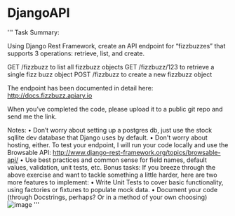 # DjangoAPI
'''
Task Summary:

Using Django Rest Framework, create an API endpoint for “fizzbuzzes” that supports 3 operations: retrieve, list, and create.

GET /fizzbuzz                       to list all fizzbuzz objects
GET /fizzbuzz/123              to retrieve a single fizz buzz object
POST /fizzbuzz                    to create a new fizzbuzz object

The endpoint has been documented in detail here: http://docs.fizzbuzz.apiary.io

When you’ve completed the code, please upload it to a public git repo and send me the link.

Notes:
•	Don’t worry about setting up a postgres db, just use the stock sqllite dev database that Django uses by default. 
•	Don't worry about hosting, either. To test your endpoint, I will run your code locally and use the Browsable API: http://www.django-rest-framework.org/topics/browsable-api/
•	Use best practices and common sense for field names, default values, validation, unit tests, etc.
Bonus tasks: If you breeze through the above exercise and want to tackle something a little harder, here are two more features to implement:
•	Write Unit Tests to cover basic functionality, using factories or fixtures to populate mock data.
•	Document your code (through Docstrings, perhaps? Or in a method of your own choosing)
![image](https://github.com/NGast10/DjangoAPI/assets/143456031/57a9a304-9ea9-479d-a2eb-ba45dd20291a)
'''

